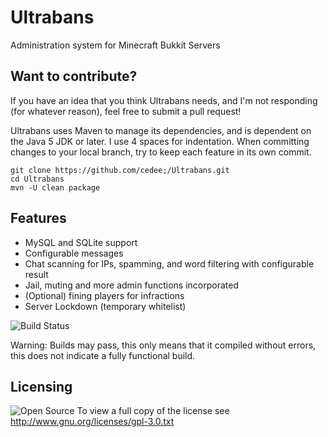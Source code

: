 Ultrabans
===
Administration system for Minecraft Bukkit Servers

Want to contribute?
---
If you have an idea that you think Ultrabans needs, and I'm not responding (for whatever reason), feel free to submit a pull request!

Ultrabans uses Maven to manage its dependencies, and is dependent on the Java 5 JDK or later. I use 4 spaces for indentation. When committing changes to your local branch, try to keep each feature in its own commit.

    git clone https://github.com/cedee;/Ultrabans.git
    cd Ultrabans
    mvn -U clean package

Features
----
* MySQL and SQLite support
* Configurable messages
* Chat scanning for IPs, spamming, and word filtering with configurable result
* Jail, muting and more admin functions incorporated
* (Optional) fining players for infractions
* Server Lockdown (temporary whitelist)

![Build Status](https://api.travis-ci.org/cedeel/Ultrabans.png)

Warning: Builds may pass, this only means that it compiled without errors, this does not indicate a fully functional build.

Licensing
---
![Open Source](http://www.gnu.org/graphics/gplv3-127x51.png)
To view a full copy of the license see http://www.gnu.org/licenses/gpl-3.0.txt
